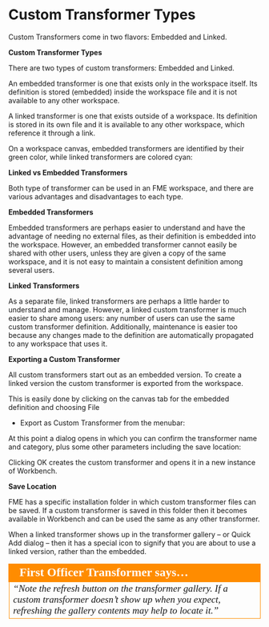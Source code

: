 # Custom Transformer Types

Custom Transformers come in two flavors: Embedded and Linked.

**Custom Transformer Types**

There are two types of custom transformers: Embedded and Linked.

An embedded transformer is one that exists only in the workspace itself. Its definition is stored (embedded) inside the workspace file and it is not available to any other workspace.

A linked transformer is one that exists outside of a workspace. Its definition is stored in its own file and it is available to any other workspace, which reference it through a link.

On a workspace canvas, embedded transformers are identified by their green color, while linked transformers are colored cyan:

**Linked vs Embedded Transformers**

Both type of transformer can be used in an FME workspace, and there are various advantages and disadvantages to each type.

**Embedded Transformers**

Embedded transformers are perhaps easier to understand and have the advantage of needing no external files, as their definition is embedded into the workspace. However, an embedded transformer cannot easily be shared with other users, unless they are given a copy of the same workspace, and it is not easy to maintain a consistent definition among several users.

**Linked Transformers**

As a separate file, linked transformers are perhaps a little harder to understand and manage.
However, a linked custom transformer is much easier to share among users: any number of users can use the same custom transformer definition. Additionally, maintenance is easier too because any changes made to the definition are automatically propagated to any workspace that uses it.

**Exporting a Custom Transformer**

All custom transformers start out as an embedded version. To create a linked version the custom transformer is exported from the workspace.

This is easily done by clicking on the canvas tab for the embedded definition and choosing File
- Export as Custom Transformer from the menubar:

At this point a dialog opens in which you can confirm the transformer name and category, plus some other parameters including the save location:

Clicking OK creates the custom transformer and opens it in a new instance of Workbench.

**Save Location**

FME has a specific installation folder in which custom transformer files can be saved. If a custom transformer is saved in this folder then it becomes available in Workbench and can be used the same as any other transformer.

When a linked transformer shows up in the transformer gallery – or Quick Add dialog – then it has a special icon to signify that you are about to use a linked version, rather than the embedded.

<table style="border-spacing: 0px">
<tr>
<td style="vertical-align:middle;background-color:darkorange;border: 2px solid darkorange">
<i class="fa fa-quote-left fa-lg fa-pull-left fa-fw" style="color:white;padding-right: 12px;vertical-align:text-top"></i>
<span style="color:white;font-size:x-large;font-weight: bold;font-family:serif">First Officer Transformer says…</span>
</td>
</tr>

<tr>
<td style="border: 1px solid darkorange">
<span style="font-family:serif; font-style:italic; font-size:larger">
“Note the refresh button on the transformer gallery. If a custom
transformer doesn’t show up when you expect, refreshing the gallery
contents may help to locate it.”
</span>
</td>
</tr>
</table>